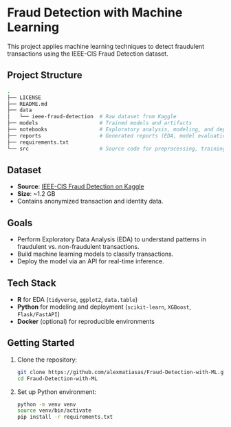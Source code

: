 # Fraud Detection with Machine Learning

This project applies machine learning techniques to detect fraudulent transactions using the IEEE-CIS Fraud Detection dataset.

## Project Structure

```bash
.
├── LICENSE
├── README.md
├── data
│   └── ieee-fraud-detection  # Raw dataset from Kaggle
├── models                    # Trained models and artifacts
├── notebooks                 # Exploratory analysis, modeling, and deployment notebooks
├── reports                   # Generated reports (EDA, model evaluation)
├── requirements.txt
└── src                       # Source code for preprocessing, training, and deployment
```

## Dataset

- **Source**: [IEEE-CIS Fraud Detection on Kaggle](https://www.kaggle.com/c/ieee-fraud-detection)
- **Size**: ~1.2 GB
- Contains anonymized transaction and identity data.

## Goals

- Perform Exploratory Data Analysis (EDA) to understand patterns in fraudulent vs. non-fraudulent transactions.
- Build machine learning models to classify transactions.
- Deploy the model via an API for real-time inference.

## Tech Stack

- **R** for EDA (`tidyverse`, `ggplot2`, `data.table`)
- **Python** for modeling and deployment (`scikit-learn`, `XGBoost`, `Flask/FastAPI`)
- **Docker** (optional) for reproducible environments

## Getting Started

1. Clone the repository:
    ```bash
    git clone https://github.com/alexmatiasas/Fraud-Detection-with-ML.git
    cd Fraud-Detection-with-ML
    ```

2. Set up Python environment:
    ```bash
    python -m venv venv
    source venv/bin/activate
    pip install -r requirements.txt
    ```